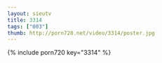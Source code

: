 ```yaml
--- 
layout: sieutv
title: 3314
tags: ["003"]
thumb: http://porn720.net/video/3314/poster.jpg
---
```

{% include porn720 key="3314" %} 
